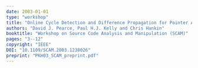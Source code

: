 ```yaml
---
date: 2003-01-01
type: "workshop"
title: "Online Cycle Detection and Difference Propagation for Pointer Analysis"
authors: "David J. Pearce, Paul H.J. Kelly and Chris Hankin"
booktitle: "Workshop on Source Code Analysis and Manipulation (SCAM)"
pages: "3--12"
copyright: "IEEE"
DOI: "10.1109/SCAM.2003.1238026"
preprint: "PKH03_SCAM_preprint.pdf"
---
```


